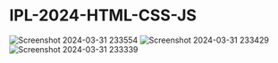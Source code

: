 # IPL-2024-HTML-CSS-JS

![Screenshot 2024-03-31 233554](https://github.com/amishab25/IPL-2024-HTML-CSS-JS/assets/162141036/b767829e-fcbe-4c04-9b5d-c8a434472b0e)
![Screenshot 2024-03-31 233429](https://github.com/amishab25/IPL-2024-HTML-CSS-JS/assets/162141036/ea764d9d-78d6-4bce-a4fb-0c9d43fe6061)
![Screenshot 2024-03-31 233339](https://github.com/amishab25/IPL-2024-HTML-CSS-JS/assets/162141036/55270e82-bf55-455c-b2e0-7da907956226)
